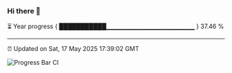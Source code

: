### Hi there 👋

⏳ Year progress { ███████████▁▁▁▁▁▁▁▁▁▁▁▁▁▁▁▁▁▁▁ } 37.46 %

---

⏰ Updated on Sat, 17 May 2025 17:39:02 GMT

![Progress Bar CI](https://github.com/IshwaranRudhara/GIT-ACTION/workflows/Progress%20Bar%20CI/badge.svg)
